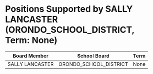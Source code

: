 # Positions Supported by SALLY LANCASTER (ORONDO_SCHOOL_DISTRICT, Term: None)

| Board Member | School Board | Term |
|--------------|--------------|------|
| SALLY LANCASTER | ORONDO_SCHOOL_DISTRICT | None |

